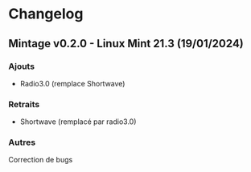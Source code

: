 # Changelog

## Mintage v0.2.0 - Linux Mint 21.3 (19/01/2024)

### Ajouts

- Radio3.0 (remplace Shortwave)

### Retraits

- Shortwave (remplacé par radio3.0)

### Autres

Correction de bugs
